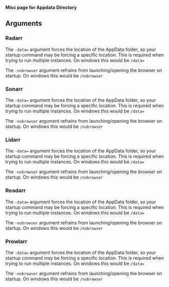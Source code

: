 **Misc page for Appdata Directory**

Arguments
---------

### Radarr

<section begin=radarr_appdata_directory_arguments />

The `-data=` argument forces the location of the AppData folder, so your
startup command may be forcing a specific location. This is required
when trying to run multiple instances. On windows this would be `/data=`

The `-nobrowser` argument refrains from launching/opening the browser on
startup. On windows this would be `/nobrowser`

<section end=radarr_appdata_directory_arguments />

### Sonarr

<section begin=sonarr_appdata_directory_arguments />

The `-data=` argument forces the location of the AppData folder, so your
startup command may be forcing a specific location. This is required
when trying to run multiple instances. On windows this would be `/data=`

The `-nobrowser` argument refrains from launching/opening the browser on
startup. On windows this would be `/nobrowser`

<section end=sonarr_appdata_directory_arguments />

### Lidarr

<section begin=lidarr_appdata_directory_arguments />

The `-data=` argument forces the location of the AppData folder, so your
startup command may be forcing a specific location. This is required
when trying to run multiple instances. On windows this would be `/data=`

The `-nobrowser` argument refrains from launching/opening the browser on
startup. On windows this would be `/nobrowser`

<section end=lidarr_appdata_directory_arguments />

### Readarr

<section begin=readarr_appdata_directory_arguments />

The `-data=` argument forces the location of the AppData folder, so your
startup command may be forcing a specific location. This is required
when trying to run multiple instances. On windows this would be `/data=`

The `-nobrowser` argument refrains from launching/opening the browser on
startup. On windows this would be `/nobrowser`

<section end=readarr_appdata_directory_arguments />

### Prowlarr

<section begin=prowlarr_appdata_directory_arguments />

The `-data=` argument forces the location of the AppData folder, so your
startup command may be forcing a specific location. This is required
when trying to run multiple instances. On windows this would be `/data=`

The `-nobrowser` argument refrains from launching/opening the browser on
startup. On windows this would be `/nobrowser`

<section end=prowlarr_appdata_directory_arguments />
